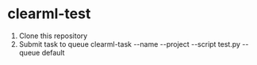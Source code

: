 # clearml-test

1. Clone this repository
2. Submit task to queue
   clearml-task --name <Task name> --project <project name> --script test.py --queue default

